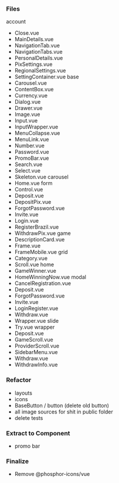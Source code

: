 
### Files

account
  - Close.vue
  - MainDetails.vue
  - NavigationTab.vue
  - NavigationTabs.vue
  - PersonalDetails.vue
  - PixSettings.vue
  - RegionalSettings.vue
  - SettingContainer.vue
base
  - Carousel.vue
  - ContentBox.vue
  - Currency.vue
  - Dialog.vue
  - Drawer.vue
  - Image.vue
  - Input.vue
  - InputWrapper.vue
  - MenuCollapse.vue
  - MenuLink.vue
  - Number.vue
  - Password.vue
  - PromoBar.vue
  - Search.vue
  - Select.vue
  - Skeleton.vue
carousel
  - Home.vue
form
  - Control.vue
  - Deposit.vue
  - DepositPix.vue
  - ForgotPassword.vue
  - Invite.vue
  - Login.vue
  - RegisterBrazil.vue
  - WithdrawPix.vue
game
  - DescriptionCard.vue
  - Frame.vue
  - FrameMobile.vue
grid
  - Category.vue
  - Scroll.vue
home
  - GameWinner.vue
  - HomeWinningNow.vue
modal
  - CancelRegistration.vue
  - Deposit.vue
  - ForgotPassword.vue
  - Invite.vue
  - LoginRegister.vue
  - Withdraw.vue
  - Wrapper.vue
slide
  - Try.vue
wrapper
  - Deposit.vue
  - GameScroll.vue
  - ProviderScroll.vue
  - SidebarMenu.vue
  - Withdraw.vue
  - WithdrawInfo.vue






### Refactor

  * layouts
  * icons
  * BaseButton / button (delete old button)
  * all image sources for shit in public folder
  * delete tests

### Extract to Component

  * promo bar

### Finalize

  * Remove @phosphor-icons/vue
